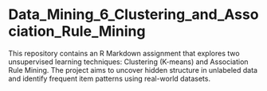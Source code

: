 # Data_Mining_6_Clustering_and_Association_Rule_Mining
This repository contains an R Markdown assignment that explores two unsupervised learning techniques: Clustering (K-means) and Association Rule Mining. The project aims to uncover hidden structure in unlabeled data and identify frequent item patterns using real-world datasets.

